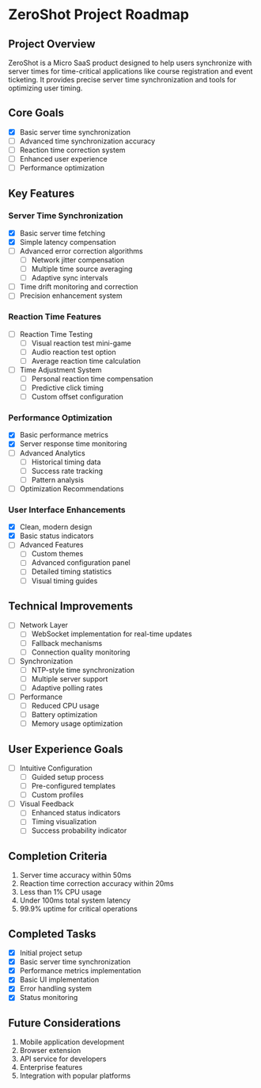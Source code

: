 # ZeroShot Project Roadmap

## Project Overview
ZeroShot is a Micro SaaS product designed to help users synchronize with server times for time-critical applications like course registration and event ticketing. It provides precise server time synchronization and tools for optimizing user timing.

## Core Goals
- [x] Basic server time synchronization
- [ ] Advanced time synchronization accuracy
- [ ] Reaction time correction system
- [ ] Enhanced user experience
- [ ] Performance optimization

## Key Features

### Server Time Synchronization
- [x] Basic server time fetching
- [x] Simple latency compensation
- [ ] Advanced error correction algorithms
  - [ ] Network jitter compensation
  - [ ] Multiple time source averaging
  - [ ] Adaptive sync intervals
- [ ] Time drift monitoring and correction
- [ ] Precision enhancement system

### Reaction Time Features
- [ ] Reaction Time Testing
  - [ ] Visual reaction test mini-game
  - [ ] Audio reaction test option
  - [ ] Average reaction time calculation
- [ ] Time Adjustment System
  - [ ] Personal reaction time compensation
  - [ ] Predictive click timing
  - [ ] Custom offset configuration

### Performance Optimization
- [x] Basic performance metrics
- [x] Server response time monitoring
- [ ] Advanced Analytics
  - [ ] Historical timing data
  - [ ] Success rate tracking
  - [ ] Pattern analysis
- [ ] Optimization Recommendations

### User Interface Enhancements
- [x] Clean, modern design
- [x] Basic status indicators
- [ ] Advanced Features
  - [ ] Custom themes
  - [ ] Advanced configuration panel
  - [ ] Detailed timing statistics
  - [ ] Visual timing guides

## Technical Improvements
- [ ] Network Layer
  - [ ] WebSocket implementation for real-time updates
  - [ ] Fallback mechanisms
  - [ ] Connection quality monitoring
- [ ] Synchronization
  - [ ] NTP-style time synchronization
  - [ ] Multiple server support
  - [ ] Adaptive polling rates
- [ ] Performance
  - [ ] Reduced CPU usage
  - [ ] Battery optimization
  - [ ] Memory usage optimization

## User Experience Goals
- [ ] Intuitive Configuration
  - [ ] Guided setup process
  - [ ] Pre-configured templates
  - [ ] Custom profiles
- [ ] Visual Feedback
  - [ ] Enhanced status indicators
  - [ ] Timing visualization
  - [ ] Success probability indicator

## Completion Criteria
1. Server time accuracy within 50ms
2. Reaction time correction accuracy within 20ms
3. Less than 1% CPU usage
4. Under 100ms total system latency
5. 99.9% uptime for critical operations

## Completed Tasks
- [x] Initial project setup
- [x] Basic server time synchronization
- [x] Performance metrics implementation
- [x] Basic UI implementation
- [x] Error handling system
- [x] Status monitoring

## Future Considerations
1. Mobile application development
2. Browser extension
3. API service for developers
4. Enterprise features
5. Integration with popular platforms
